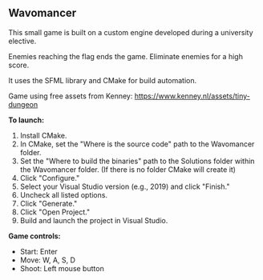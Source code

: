 ## **Wavomancer**

This small game is built on a custom engine developed during a university elective.

Enemies reaching the flag ends the game. Eliminate enemies for a high score.

It uses the SFML library and CMake for build automation.

Game using free assets from Kenney: https://www.kenney.nl/assets/tiny-dungeon

**To launch:**

1. Install CMake.
2. In CMake, set the "Where is the source code" path to the Wavomancer folder.
3. Set the "Where to build the binaries" path to the Solutions folder within the Wavomancer folder. (If there is no folder CMake will create it)
4. Click "Configure."
5. Select your Visual Studio version (e.g., 2019) and click "Finish."
6. Uncheck all listed options.
7. Click "Generate."
8. Click "Open Project."
9. Build and launch the project in Visual Studio.

**Game controls:**

- Start: Enter
- Move: W, A, S, D
- Shoot: Left mouse button
